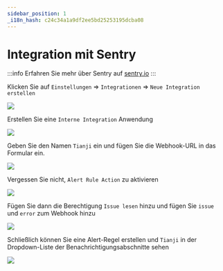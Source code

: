 ```yaml
---
sidebar_position: 1
_i18n_hash: c24c34a1a9df2ee5bd25253195dcba08
---
```

# Integration mit Sentry

:::info
Erfahren Sie mehr über Sentry auf [sentry.io](https://sentry.io/)
:::

Klicken Sie auf `Einstellungen` => `Integrationen` => `Neue Integration erstellen`

![](/img/docs/sentry/sentry1.png)

Erstellen Sie eine `Interne Integration` Anwendung

![](/img/docs/sentry/sentry2.png)

Geben Sie den Namen `Tianji` ein und fügen Sie die Webhook-URL in das Formular ein.

![](/img/docs/sentry/sentry3.png)

Vergessen Sie nicht, `Alert Rule Action` zu aktivieren

![](/img/docs/sentry/sentry4.png)

Fügen Sie dann die Berechtigung `Issue lesen` hinzu und fügen Sie `issue` und `error` zum Webhook hinzu

![](/img/docs/sentry/sentry5.png)

Schließlich können Sie eine Alert-Regel erstellen und `Tianji` in der Dropdown-Liste der Benachrichtigungsabschnitte sehen

![](/img/docs/sentry/sentry6.png)
